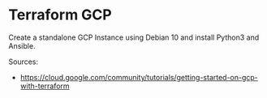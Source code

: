# Terraform GCP

Create a standalone GCP Instance using Debian 10 and install Python3 and Ansible.

Sources:

- https://cloud.google.com/community/tutorials/getting-started-on-gcp-with-terraform